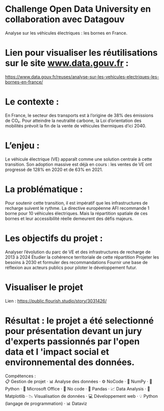 # Challenge Open Data University en collaboration avec Datagouv
Analyse sur les véhicules électriques : les bornes en France.

# Lien pour visualiser les réutilisations sur le site www.data.gouv.fr :
https://www.data.gouv.fr/reuses/analyse-sur-les-vehicules-electriques-les-bornes-en-france/

# Le contexte :
En France, le secteur des transports est à l’origine de 38% des émissions de CO₂. Pour atteindre la neutralité carbone, la Loi d’orientation des mobilités prévoit la fin de la vente de véhicules thermiques d’ici 2040.

# L’enjeu :
Le véhicule électrique (VE) apparaît comme une solution centrale à cette transition. Son adoption massive est déjà en cours : les ventes de VE ont progressé de 128% en 2020 et de 63% en 2021.

# La problématique :
Pour soutenir cette transition, il est impératif que les infrastructures de recharge suivent le rythme. La directive européenne AFI recommande 1 borne pour 10 véhicules électriques. Mais la répartition spatiale de ces bornes et leur accessibilité réelle demeurent des défis majeurs.

# ﻿Les objectifs du projet :

Analyser l’évolution du parc de VE et des infrastructures de recharge de 2013 à 2024
Étudier la cohérence territoriale de cette répartition
Projeter les besoins à 2030 et formuler des recommandations
Fournir une base de réflexion aux acteurs publics pour piloter le développement futur.

# Visualiser le projet 
Lien : https://public.flourish.studio/story/3031426/

# Résultat : le projet a été selectionné pour présentation devant un jury d'experts passionnés par l'open data et l 'impact social et environnemental des données.

Compétences :  
📋 Gestion de projet · 📊 Analyse des données · ⚙️ NoCode · 🧮 NumPy · 🐍 Python · 💼 Microsoft Office · 🔧 No code · 🐼 Pandas · 📈 Data Analysis · 🎨 Matplotlib · 📉 Visualisation de données · 💻 Développement web · 💡 Python (langage de programmation) · 📊 Dataviz
